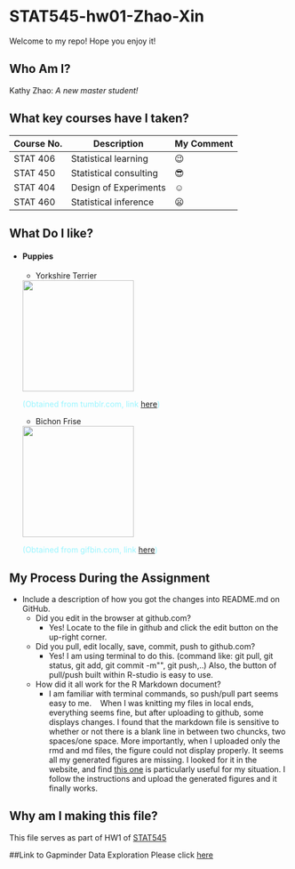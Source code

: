# STAT545-hw01-Zhao-Xin

Welcome to my repo! Hope you enjoy it!

## Who Am I?
Kathy Zhao: *A new master student!*

## What key courses have I taken? 
| **Course No.** |     **Description**    | **My Comment** |
|----------------|------------------------|----------------|
| STAT 406       | Statistical learning   | :wink:         |
| STAT 450       | Statistical consulting | :sunglasses:   |
| STAT 404       | Design of Experiments  | :relaxed:      |
| STAT 460       | Statistical inference  | :frowning:     |

## What Do I like?
- #### Puppies

  + Yorkshire Terrier
  
  <img src="https://68.media.tumblr.com/26166f7215d0bcad8eda2a2049fbf266/tumblr_ms98y4SHat1r1mr1po1_500.gif" width="200">
  
  <span style="color:#98f5ff">(Obtained from tumblr.com, link [here](https://www.tumblr.com/search/yorkie-gif))</span>
  
  + Bichon Frise
  
  <img src="http://www.gifbin.com/bin/012012/1327602286_cute_bichon_frise_puppy.gif" width="200">
  
  <span style="color:#98f5ff">(Obtained from gifbin.com, link [here](http://www.gifbin.com/986292))</span>

## My Process During the Assignment

- Include a description of how you got the changes into README.md on GitHub.
  + Did you edit in the browser at github.com?
    * Yes! Locate to the file in github and click the edit button on the up-right corner.
  + Did you pull, edit locally, save, commit, push to github.com?
    * Yes! I am using terminal to do this. (command like: git pull, git status, git add, git commit -m"", git push,..) Also, the button of pull/push built within R-studio is easy to use.
  + How did it all work for the R Markdown document? 
    * I am familiar with terminal commands, so push/pull part seems easy to me. 
    When I was knitting my files in local ends, everything seems fine, but after uploading to github, some displays changes. I found that the markdown file is sensitive to whether or not there is a blank line in between two chuncks, two spaces/one space. 
    More importantly, when I uploaded only the rmd and md files, the figure could not display properly. It seems all my generated figures are missing. I looked for it in the website, and find [this one](https://github.com/STAT540-UBC/Discussion/issues/11) is particularly useful for my situation. I follow the instructions and upload the generated figures and it finally works.

## Why am I making this file?
This file serves as part of HW1 of [STAT545](http://stat545.com)

##Link to Gapminder Data Exploration
Please click [here](https://github.com/zxkathy/STAT545-hw01-Zhao-Xin/blob/master/hw01_gapminder.md)